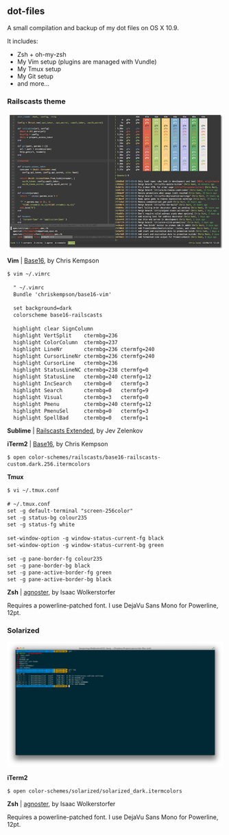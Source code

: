 ## dot-files
A small compilation and backup of my dot files on OS X 10.9.

It includes:
* Zsh + oh-my-zsh
* My Vim setup (plugins are managed with Vundle)
* My Tmux setup
* My Git setup
* and more...

### Railscasts theme
![](color-schemes/railscasts/screenshot.png)

**Vim** | [Base16](https://github.com/chriskempson/base16-vim), by Chris Kempson

    $ vim ~/.vimrc

      " ~/.vimrc
      Bundle 'chriskempson/base16-vim'

      set background=dark
      colorscheme base16-railscasts

      highlight clear SignColumn
      highlight VertSplit    ctermbg=236
      highlight ColorColumn  ctermbg=237
      highlight LineNr       ctermbg=236 ctermfg=240
      highlight CursorLineNr ctermbg=236 ctermfg=240
      highlight CursorLine   ctermbg=236
      highlight StatusLineNC ctermbg=238 ctermfg=0
      highlight StatusLine   ctermbg=240 ctermfg=12
      highlight IncSearch    ctermbg=0   ctermfg=3
      highlight Search       ctermbg=0   ctermfg=9
      highlight Visual       ctermbg=3   ctermfg=0
      highlight Pmenu        ctermbg=240 ctermfg=12
      highlight PmenuSel     ctermbg=0   ctermfg=3
      highlight SpellBad     ctermbg=0   ctermfg=1

**Sublime** | [Railscasts Extended](https://github.com/jzelenkov/sublime-railscasts-extended), by Jev Zelenkov

**iTerm2** | [Base16](https://github.com/chriskempson/base16-iterm2), by Chris Kempson

    $ open color-schemes/railscasts/base16-railscasts-custom.dark.256.itermcolors

**Tmux**

    $ vi ~/.tmux.conf

    # ~/.tmux.conf
    set -g default-terminal "screen-256color"
    set -g status-bg colour235
    set -g status-fg white

    set-window-option -g window-status-current-fg black
    set-window-option -g window-status-current-bg green

    set -g pane-border-fg colour235
    set -g pane-border-bg black
    set -g pane-active-border-fg green
    set -g pane-active-border-bg black

**Zsh** | [agnoster](https://github.com/robbyrussell/oh-my-zsh/blob/master/themes/agnoster.zsh-theme), by Isaac Wolkerstorfer

Requires a powerline-patched font. I use DejaVu Sans Mono for Powerline, 12pt.

### Solarized
![](color-schemes/solarized/screenshot.png)

**iTerm2**

    $ open color-schemes/solarized/solarized_dark.itermcolors

**Zsh** | [agnoster](https://github.com/robbyrussell/oh-my-zsh/blob/master/themes/agnoster.zsh-theme), by Isaac Wolkerstorfer

Requires a powerline-patched font. I use DejaVu Sans Mono for Powerline, 12pt.

